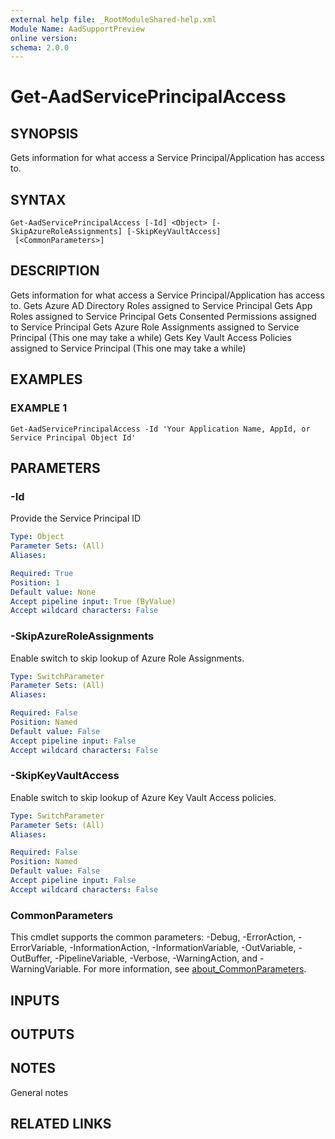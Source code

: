 ```yaml
---
external help file: _RootModuleShared-help.xml
Module Name: AadSupportPreview
online version:
schema: 2.0.0
---
```


# Get-AadServicePrincipalAccess

## SYNOPSIS
Gets information for what access a Service Principal/Application has access to.

## SYNTAX

```
Get-AadServicePrincipalAccess [-Id] <Object> [-SkipAzureRoleAssignments] [-SkipKeyVaultAccess]
 [<CommonParameters>]
```

## DESCRIPTION
Gets information for what access a Service Principal/Application has access to. 
Gets Azure AD Directory Roles assigned to Service Principal
Gets App Roles assigned to Service Principal
Gets Consented Permissions assigned to Service Principal
Gets Azure Role Assignments assigned to Service Principal (This one may take a while)
Gets Key Vault Access Policies assigned to Service Principal (This one may take a while)

## EXAMPLES

### EXAMPLE 1
```
Get-AadServicePrincipalAccess -Id 'Your Application Name, AppId, or Service Principal Object Id'
```

## PARAMETERS

### -Id
Provide the Service Principal ID

```yaml
Type: Object
Parameter Sets: (All)
Aliases:

Required: True
Position: 1
Default value: None
Accept pipeline input: True (ByValue)
Accept wildcard characters: False
```

### -SkipAzureRoleAssignments
Enable switch to skip lookup of Azure Role Assignments.

```yaml
Type: SwitchParameter
Parameter Sets: (All)
Aliases:

Required: False
Position: Named
Default value: False
Accept pipeline input: False
Accept wildcard characters: False
```

### -SkipKeyVaultAccess
Enable switch to skip lookup of Azure Key Vault Access policies.

```yaml
Type: SwitchParameter
Parameter Sets: (All)
Aliases:

Required: False
Position: Named
Default value: False
Accept pipeline input: False
Accept wildcard characters: False
```

### CommonParameters
This cmdlet supports the common parameters: -Debug, -ErrorAction, -ErrorVariable, -InformationAction, -InformationVariable, -OutVariable, -OutBuffer, -PipelineVariable, -Verbose, -WarningAction, and -WarningVariable. For more information, see [about_CommonParameters](http://go.microsoft.com/fwlink/?LinkID=113216).

## INPUTS

## OUTPUTS

## NOTES
General notes

## RELATED LINKS
